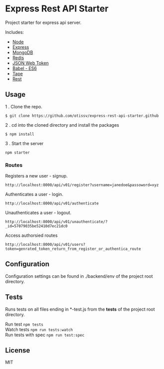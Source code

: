 # Express Rest API Starter  

Project starter for express api server.

Includes:

- [Node](https://nodejs.org/en/)
- [Express](http://expressjs.com/)
- [MongoDB](https://www.mongodb.org/)
- [Redis](http://redis.io/)
- [JSON Web Token](https://jwt.io/)
- [Babel - ES6]( https://babeljs.io/)
- [Tape](https://github.com/substack/tape)
- [Rest](https://en.wikipedia.org/wiki/Representational_state_transfer)

## Usage

1 . Clone the repo.

```
$ git clone https://github.com/otissv/express-rest-api-starter.github
```

2 . cd into the cloned directory and install the packages

```
$ npm install
```

3 . Start the server
```
npm starter
```

### Routes

Registers a new user - signup.

```
http://localhost:8000/api/v01/register?username=janedoe&passoword=xyz
```

Authenticates a user - login.
```
http://localhost:8000/api/v01/authenticate
```

Unauthenticates a user - logout.
```
http://localhost:8000/api/v01/unauthenticate/?_id=57079035be52410d7ec21dc0
```

Access authorsied routes
```
http://localhost:8000/api/v01/users?token=genrated_token_return_from_register_or_authentica_route
```

## Configuration

Configuration settings can be found in ./backend/env of the project root directory.

## Tests

Runs tests on all files ending in *-test.js from the __tests__ of the project root directory.

Run test `npm tests`  
Watch tests `npm run tests:watch`  
Run tests with spec `npm run test:spec`  

## License
MIT
